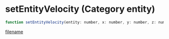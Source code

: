 # setEntityVelocity (Category entity)

```js
function setEntityVelocity(entity: number, x: number, y: number, z: number): void
```

[filename](setEntityVelocity_m.md ':include')